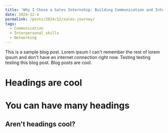 ```yaml
---
title: 'Why I Chose a Sales Internship: Building Communication and Interpersonal Skills'
date: 2024-12-4
permalink: /posts/2024/12/sales-journey/
tags:
  - Communication
  - Interpersonal skills
  - Networking
---
```


This is a sample blog post. Lorem ipsum I can't remember the rest of lorem ipsum and don't have an internet connection right now. Testing testing testing this blog post. Blog posts are cool.

Headings are cool
======

You can have many headings
======

Aren't headings cool?
------